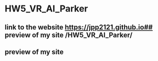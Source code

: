 # HW5_VR_AI_Parker
## link to the website https://jpp2121.github.io## preview of my site /HW5_VR_AI_Parker/
## preview of my site 
